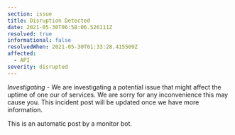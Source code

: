 ```yaml
---
section: issue
title: Disruption Detected
date: 2021-05-30T06:58:06.526111Z
resolved: true
informational: false
resolvedWhen: 2021-05-30T01:33:28.415509Z
affected:
  - API
severity: disrupted
---
```

*Investigating* - We are investigating a potential issue that might affect the uptime of one our of services. We are sorry for any inconvenience this may cause you. This incident post will be updated once we have more information.

This is an automatic post by a monitor bot.
        